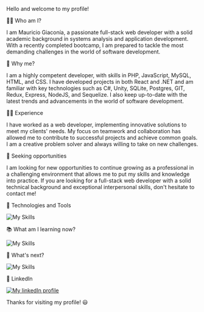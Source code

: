 Hello and welcome to my profile!

👨‍💻 Who am I?

I am Mauricio Giaconía, a passionate full-stack web developer with a solid academic background in systems analysis and application development. With a recently completed bootcamp, I am prepared to tackle the most demanding challenges in the world of software development.

💪 Why me?

I am a highly competent developer, with skills in PHP, JavaScript, MySQL, HTML, and CSS. I have developed projects in both React and .NET and am familiar with key technologies such as C#, Unity, SQLite, Postgres, GIT, Redux, Express, NodeJS, and Sequelize. I also keep up-to-date with the latest trends and advancements in the world of software development.

👨‍💼 Experience

I have worked as a web developer, implementing innovative solutions to meet my clients' needs. My focus on teamwork and collaboration has allowed me to contribute to successful projects and achieve common goals. I am a creative problem solver and always willing to take on new challenges.

🌱 Seeking opportunities

I am looking for new opportunities to continue growing as a professional in a challenging environment that allows me to put my skills and knowledge into practice. If you are looking for a full-stack web developer with a solid technical background and exceptional interpersonal skills, don't hesitate to contact me!

🧱 Technologies and Tools

![My Skills](https://skillicons.dev/icons?i=js,php,react,redux,express,sequelize,postgres,mysql,cs,dotnet,html,css)

📚 What am I learning now?

![My Skills](https://skillicons.dev/icons?i=nextjs,vite,mongodb)

 🚀 What's next?

![My Skills](https://skillicons.dev/icons?i=python,typescript)

📌 LinkedIn

[![My linkedIn profile](https://skillicons.dev/icons?i=linkedin)](https://www.linkedin.com/in/mauricio-giaconia/)

Thanks for visiting my profile! 😃
